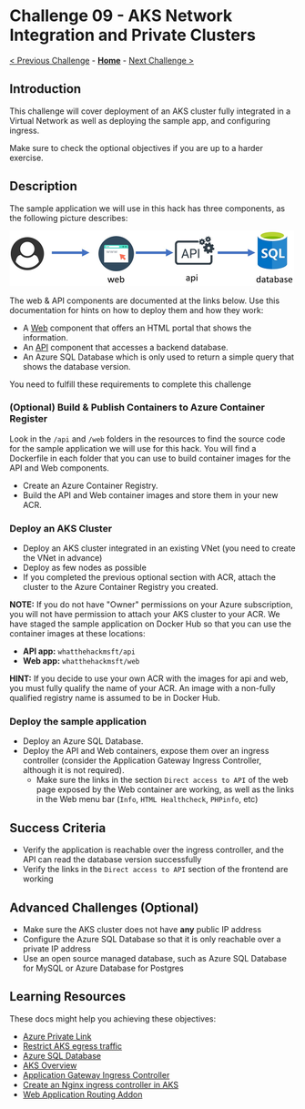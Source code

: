 # Challenge 09 - AKS Network Integration and Private Clusters

[< Previous Challenge](./Challenge-08-datavolumes.md) - **[Home](../README.md)** - [Next Challenge >](./Challenge-10-secrets.md)

## Introduction

This challenge will cover deployment of an AKS cluster fully integrated in a Virtual Network as well as deploying the sample app, and configuring ingress. 

Make sure to check the optional objectives if you are up to a harder exercise.

## Description

The sample application we will use in this hack has three components, as the following picture describes: 

![app architecture](./Resources/img/app_arch.png)

The web & API components are documented at the links below. Use this documentation for hints on how to deploy them and how they work:
- A [Web](./Resources/Challenge-09/web) component that offers an HTML portal that shows the information.
- An [API](./Resources/Challenge-09/api) component that accesses a backend database.
- An Azure SQL Database which is only used to return a simple query that shows the database version.

You need to fulfill these requirements to complete this challenge

### (Optional) Build & Publish Containers to Azure Container Register

Look in the `/api` and `/web` folders in the resources to find the source code for the sample application we will use for this hack. You will find a Dockerfile in each folder that you can use to build container images for the API and Web components.

- Create an Azure Container Registry. 
- Build the API and Web container images and store them in your new ACR.

### Deploy an AKS Cluster

- Deploy an AKS cluster integrated in an existing VNet (you need to create the VNet in advance)
- Deploy as few nodes as possible
- If you completed the previous optional section with ACR, attach the cluster to the Azure Container Registry you created.

**NOTE:** If you do not have "Owner" permissions on your Azure subscription, you will not have permission to attach your AKS cluster to your ACR.  We have staged the sample application on Docker Hub so that you can use the container images at these locations:
- **API app:** `whatthehackmsft/api`
- **Web app:** `whatthehackmsft/web`

**HINT:** If you decide to use your own ACR with the images for api and web, you must fully qualify the name of your ACR. An image with a non-fully qualified registry name is assumed to be in Docker Hub. 

### Deploy the sample application

- Deploy an Azure SQL Database.
- Deploy the API and Web containers, expose them over an ingress controller (consider the Application Gateway Ingress Controller, although it is not required). 
    - Make sure the links in the section `Direct access to API` of the web page exposed by the Web container are working, as well as the links in the Web menu bar (`Info`, `HTML Healthcheck`, `PHPinfo`, etc)

## Success Criteria

- Verify the application is reachable over the ingress controller, and the API can read the database version successfully
- Verify the links in the `Direct access to API` section of the frontend are working

## Advanced Challenges (Optional)

- Make sure the AKS cluster does not have **any** public IP address
- Configure the Azure SQL Database so that it is only reachable over a private IP address
- Use an open source managed database, such as Azure SQL Database for MySQL or Azure Database for Postgres

## Learning Resources

These docs might help you achieving these objectives:

- [Azure Private Link](https://docs.microsoft.com/azure/private-link/private-link-overview)
- [Restrict AKS egress traffic](https://docs.microsoft.com/azure/aks/limit-egress-traffic)
- [Azure SQL Database](https://docs.microsoft.com/azure/azure-sql/azure-sql-iaas-vs-paas-what-is-overview)
- [AKS Overview](https://docs.microsoft.com/azure/aks/)
- [Application Gateway Ingress Controller](https://docs.microsoft.com/azure/application-gateway/ingress-controller-overview)
- [Create an Nginx ingress controller in AKS](https://docs.microsoft.com/azure/aks/ingress-basic?tabs=azure-cli)
- [Web Application Routing Addon](https://docs.microsoft.com/azure/aks/web-app-routing)